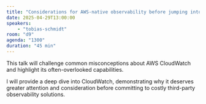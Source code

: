 ```yaml
---
title: "Considerations for AWS-native observability before jumping into a >$100k/yr 3rd party tool"
date: 2025-04-29T13:00:00
speakers:
    - "tobias-schmidt"
room: "d9"
agenda: "1300"
duration: "45 min"
---
```


This talk will challenge common misconceptions about AWS CloudWatch and highlight its often-overlooked capabilities.

I will provide a deep dive into CloudWatch, demonstrating why it deserves greater attention and consideration before committing to costly third-party observability solutions.
